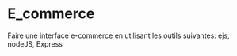 # E_commerce
Faire une interface e-commerce en utilisant les outils suivantes: ejs, nodeJS, Express
